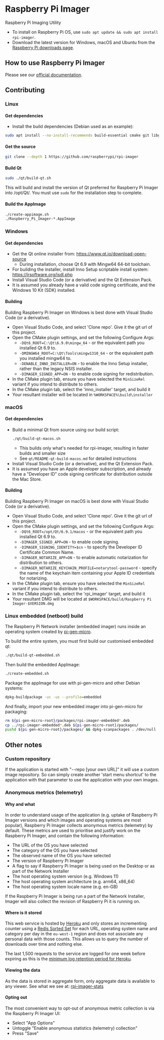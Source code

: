 # Raspberry Pi Imager

Raspberry Pi Imaging Utility

- To install on Raspberry Pi OS, use `sudo apt update && sudo apt install rpi-imager`.
- Download the latest version for Windows, macOS and Ubuntu from the [Raspberry Pi downloads page](https://www.raspberrypi.com/software/).

## How to use Raspberry Pi Imager

Please see our [official documentation](https://www.raspberrypi.com/documentation/computers/getting-started.html#raspberry-pi-imager).

## Contributing

### Linux

#### Get dependencies

- Install the build dependencies (Debian used as an example):

```sh
sudo apt install --no-install-recommends build-essential cmake git libgnutls28-dev
```

#### Get the source

```sh
git clone --depth 1 https://github.com/raspberrypi/rpi-imager
```

#### Build Qt

```sh
sudo ./qt/build-qt.sh
```

This will build and install the version of Qt preferred for Raspberry Pi Imager into /opt/Qt/<version>. You must use `sudo` for the installation step to complete.

#### Build the AppImage

```sh
./create-appimage.sh
./Raspberry_Pi_Imager-*.AppImage
```

### Windows

#### Get dependencies

- Get the Qt online installer from: https://www.qt.io/download-open-source
  - During installation, choose Qt 6.9 with Mingw64 64-bit toolchain.
- For building the installer, install Inno Setup scriptable install system: https://jrsoftware.org/isdl.php
- Install Visual Studio Code (or a derivative) and the Qt Extension Pack.
- It is assumed you already have a valid code signing certificate, and the Windows 10 Kit (SDK) installed.

#### Building

Building Raspberry Pi Imager on Windows is best done with Visual Studio Code (or a derivative).

- Open Visual Studio Code, and select 'Clone repo'. Give it the git url of this project.
- Open the CMake plugin settings, and set the following Configure Args:
  - `-DQt6_ROOT=C:\Qt\6.9.0\mingw_64` - or the equivalent path you installed Qt 6.9 to.
  - `-DMINGW64_ROOT=C:\Qt\Tools\mingw1310_64` - or the equivalent path you installed mingw64 to.
  - `-DENABLE_INNO_INSTALLER=ON` - to enable the Inno Setup installer, rather than the legacy NSIS installer.
  - `-DIMAGER_SIGNED_APP=ON` - to enable code signing for redistribution.
- In the CMake plugin tab, ensure you have selected the `MinSizeRel` variant if you intend to distribute to others.
- In the CMake plugin tab, select the 'inno_installer' target, and build it
- Your resultant installer will be located in `%WORKSPACE%\build\installer`

### macOS

#### Get dependencies

- Build a minimal Qt from source using our build script:
  ```bash
  ./qt/build-qt-macos.sh
  ```
  - This builds only what's needed for rpi-imager, resulting in faster builds and smaller size
  - See `qt/README-qt-build-macos.md` for detailed instructions
- Install Visual Studio Code (or a derivative), and the Qt Extension Pack.
- It is assumed you have an Apple developer subscription, and already have a "Developer ID" code signing certificate for distribution outside the Mac Store.

#### Building

Building Raspberry Pi Imager on macOS is best done with Visual Studio Code (or a derivative).

- Open Visual Studio Code, and select 'Clone repo'. Give it the git url of this project.
- Open the CMake plugin settings, and set the following Configure Args:
  - `-DQt6_ROOT=/opt/Qt/6.9.1/macos` - or the equivalent path you installed Qt 6.9 to.
  - `-DIMAGER_SIGNED_APP=ON` - to enable code signing.
  - `-DIMAGER_SIGNING_IDENTITY=$cn` - to specify the Developer ID Certificate Common Name.
  - `-DIMAGER_NOTARIZE_APP=ON` - to enable automatic notarization for distribution to others.
  - `-DIMAGER_NOTARIZE_KEYCHAIN_PROFILE=notarytool-password` - specify the name of the keychain item containing your Apple ID credentials for notarizing.
- In the CMake plugin tab, ensure you have selected the `MinSizeRel` variant if you intend to distribute to others.
- In the CMake plugin tab, select the 'rpi_imager' target, and build it
- Your resultant DMG will be located at `$WORKSPACE/build/Raspberry Pi Imager-$VERSION.dmg`

### Linux embedded (netboot) build

The Raspberry Pi Network installer (embedded imager) runs inside an operating system created by [pi-gen-micro](https://github.com/raspberrypi/pi-gen-micro/tree/main/configurations/rpi-imager-embedded).

To build the entire system, you must first build our customised embedded qt:

```sh
./qt/build-qt-embedded.sh
```

Then build the embedded AppImage:

```sh
./create-embedded.sh
```

Package the appImage for use with pi-gen-micro and other Debian systems:

```sh
dpkg-buildpackage -uc -us --profile=embedded
```

And finally, import your new embedded imager into pi-gen-micro for packaging:

```sh
rm ${pi-gen-micro-root}/packages/rpi-imager-embedded*.deb
cp ../rpi-imager-embedded*.deb ${pi-gen-micro-root}/packages/
pushd ${pi-gen-micro-root}/packages/ && dpkg-scanpackages . /dev/null | gzip -9c > Packages.gz && popd
```

## Other notes

### Custom repository

If the application is started with "--repo [your own URL]" it will use a custom image repository.
So can simply create another 'start menu shortcut' to the application with that parameter to use the application with your own images.

### Anonymous metrics (telemetry)

#### Why and what

In order to understand usage of the application (e.g. uptake of Raspberry Pi Imager versions and which images and operating systems are most popular), Raspberry Pi Imager collects anonymous metrics (telemetry) by default. These metrics are used to prioritise and justify work on the Raspberry Pi Imager, and contain the following information:

- The URL of the OS you have selected
- The category of the OS you have selected
- The observed name of the OS you have selected
- The version of Raspberry Pi Imager
- A flag to say if Raspberry Pi Imager is being used on the Desktop or as part of the Network Installer
- The host operating system version (e.g. Windows 11)
- The host operating system architecture (e.g. arm64, x86_64)
- The host operating system locale name (e.g. en-GB)

If the Raspberry Pi Imager is being run a part of the Network Installer, Imager will also collect the revision of Raspberry Pi it is running on.

#### Where is it stored

This web service is hosted by [Heroku](https://www.heroku.com) and only stores an incrementing counter using a [Redis Sorted Set](https://redis.io/topics/data-types#sorted-sets) for each URL, operating system name and category per day in the `eu-west-1` region and does not associate any personal data with those counts. This allows us to query the number of downloads over time and nothing else.

The last 1,500 requests to the service are logged for one week before expiring as this is the [minimum log retention period for Heroku](https://devcenter.heroku.com/articles/logging#log-history-limits).

#### Viewing the data

As the data is stored in aggregate form, only aggregate data is available to any viewer. See what we see at: [rpi-imager-stats](https://rpi-imager-stats.raspberrypi.com)

#### Opting out

The most convenient way to opt-out of anonymous metric collection is via the Raspberry Pi Imager UI:

- Select "App Options"
- Untoggle "Enable anonymous statistics (telemetry) collection"
- Press "Save"
